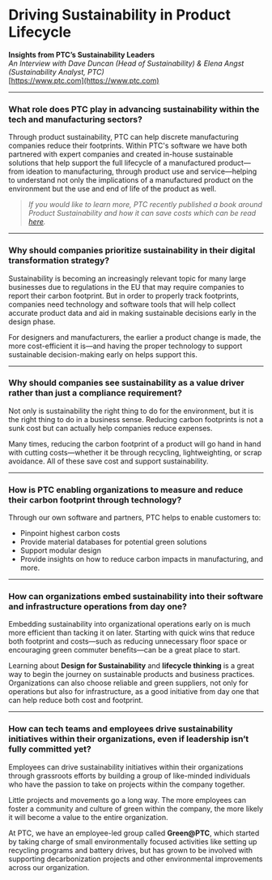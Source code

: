# Driving Sustainability in Product Lifecycle  
**Insights from PTC’s Sustainability Leaders**  
*An Interview with Dave Duncan (Head of Sustainability) & Elena Angst (Sustainability Analyst, PTC)*  
[https://www.ptc.com](https://www.ptc.com)

---

### What role does PTC play in advancing sustainability within the tech and manufacturing sectors?

Through product sustainability, PTC can help discrete manufacturing companies reduce their footprints. Within PTC's software we have both partnered with expert companies and created in-house sustainable solutions that help support the full lifecycle of a manufactured product—from ideation to manufacturing, through product use and service—helping to understand not only the implications of a manufactured product on the environment but the use and end of life of the product as well.

> *If you would like to learn more, PTC recently published a book around Product Sustainability and how it can save costs which can be read [here](https://www.ptc.com).*

---

### Why should companies prioritize sustainability in their digital transformation strategy?

Sustainability is becoming an increasingly relevant topic for many large businesses due to regulations in the EU that may require companies to report their carbon footprint. But in order to properly track footprints, companies need technology and software tools that will help collect accurate product data and aid in making sustainable decisions early in the design phase.

For designers and manufacturers, the earlier a product change is made, the more cost-efficient it is—and having the proper technology to support sustainable decision-making early on helps support this.

---

### Why should companies see sustainability as a value driver rather than just a compliance requirement?

Not only is sustainability the right thing to do for the environment, but it is the right thing to do in a business sense. Reducing carbon footprints is not a sunk cost but can actually help companies reduce expenses.

Many times, reducing the carbon footprint of a product will go hand in hand with cutting costs—whether it be through recycling, lightweighting, or scrap avoidance. All of these save cost and support sustainability.

---

### How is PTC enabling organizations to measure and reduce their carbon footprint through technology?

Through our own software and partners, PTC helps to enable customers to:
- Pinpoint highest carbon costs
- Provide material databases for potential green solutions
- Support modular design
- Provide insights on how to reduce carbon impacts in manufacturing, and more.

---

### How can organizations embed sustainability into their software and infrastructure operations from day one?

Embedding sustainability into organizational operations early on is much more efficient than tacking it on later. Starting with quick wins that reduce both footprint and costs—such as reducing unnecessary floor space or encouraging green commuter benefits—can be a great place to start.

Learning about **Design for Sustainability** and **lifecycle thinking** is a great way to begin the journey on sustainable products and business practices. Organizations can also choose reliable and green suppliers, not only for operations but also for infrastructure, as a good initiative from day one that can help reduce both cost and footprint.

---

### How can tech teams and employees drive sustainability initiatives within their organizations, even if leadership isn’t fully committed yet?

Employees can drive sustainability initiatives within their organizations through grassroots efforts by building a group of like-minded individuals who have the passion to take on projects within the company together.

Little projects and movements go a long way. The more employees can foster a community and culture of green within the company, the more likely it will become a value to the entire organization.

At PTC, we have an employee-led group called **Green@PTC**, which started by taking charge of small environmentally focused activities like setting up recycling programs and battery drives, but has grown to be involved with supporting decarbonization projects and other environmental improvements across our organization.
